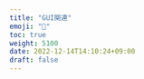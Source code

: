 ```yaml
---
title: "GUI関連"
emoji: "📝"
toc: true
weight: 5100
date: 2022-12-14T14:10:24+09:00
draft: false
---
```


